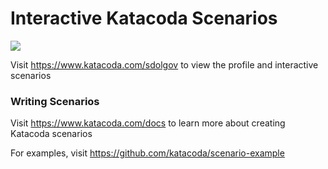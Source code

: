 # Interactive Katacoda Scenarios

[![](http://shields.katacoda.com/katacoda/sdolgov/count.svg)](https://www.katacoda.com/sdolgov "Get your profile on Katacoda.com")

Visit https://www.katacoda.com/sdolgov to view the profile and interactive scenarios

### Writing Scenarios
Visit https://www.katacoda.com/docs to learn more about creating Katacoda scenarios

For examples, visit https://github.com/katacoda/scenario-example
